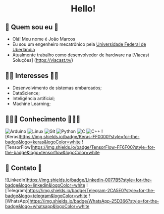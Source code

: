 <h1 align="center"> Hello!</h1>


## 👋 Quem sou eu 👋
- Olá! Meu nome é João Marcos 
- Eu sou um engenheiro mecatrônico pela [Universidade Federal de Uberlândia](https://ufu.br/) 
- Atualmente trabalho como desenvolvedor de hardware na [Viacast Soluções] (https://viacast.tv/)

## 👨‍💻 Interesses 👨‍💻
- Desenvolvimento de sistemas embarcados;
- DataScience;
- Inteligência artificial;
- Machine Learning;

## 👨🏻‍🎓 Conhecimento 👨🏻‍🎓
![Arduino](https://img.shields.io/badge/Arduino-00979D?style=for-the-badge&logo=Arduino&logoColor=white)
![Linux](https://img.shields.io/badge/Linux-FCC644?style=for-the-badge&logo=linux&logoColor=black)
![Git](https://img.shields.io/badge/GIT-E44C30?style=for-the-badge&logo=git&logoColor=white)
![Python](https://img.shields.io/badge/Python-3776AB?style=for-the-badge&logo=python&logoColor=white)
![C](https://img.shields.io/badge/C-00599C?style=for-the-badge&logo=c&logoColor=white)
![C++](https://img.shields.io/badge/C%2B%2B-00599C?style=for-the-badge&logo=c%2B%2B&logoColor=white)
![Keras]https://img.shields.io/badge/Keras-FF0000?style=for-the-badge&logo=keras&logoColor=white
![TensorFlow]https://img.shields.io/badge/TensorFlow-FF6F00?style=for-the-badge&logo=tensorflow&logoColor=white

## 📱 Contato 📱 
![LinkedIn]https://img.shields.io/badge/LinkedIn-0077B5?style=for-the-badge&logo=linkedin&logoColor=white
![Telegram]https://img.shields.io/badge/Telegram-2CA5E0?style=for-the-badge&logo=telegram&logoColor=white
![WhatsApp]https://img.shields.io/badge/WhatsApp-25D366?style=for-the-badge&logo=whatsapp&logoColor=white
